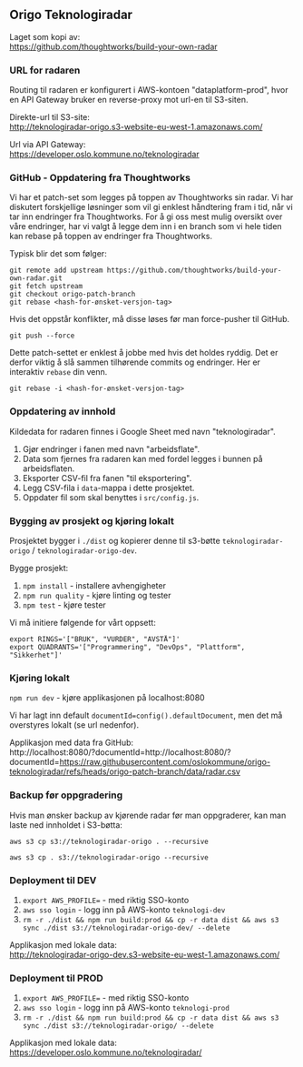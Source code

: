 ## Origo Teknologiradar

Laget som kopi av:\
https://github.com/thoughtworks/build-your-own-radar

### URL for radaren

Routing til radaren er konfigurert i AWS-kontoen "dataplatform-prod", hvor en API Gateway bruker en reverse-proxy mot
url-en til S3-siten.

Direkte-url til S3-site:\
http://teknologiradar-origo.s3-website-eu-west-1.amazonaws.com/

Url via API Gateway:\
https://developer.oslo.kommune.no/teknologiradar

### GitHub - Oppdatering fra Thoughtworks

Vi har et patch-set som legges på toppen av Thoughtworks sin radar. Vi har diskutert forskjellige løsninger som vil gi
enklest håndtering fram i tid, når vi tar inn endringer fra Thoughtworks. For å gi oss mest mulig oversikt over
våre endringer, har vi valgt å legge dem inn i en branch som vi hele tiden kan rebase på toppen av endringer
fra Thoughtworks.

Typisk blir det som følger:

    git remote add upstream https://github.com/thoughtworks/build-your-own-radar.git
    git fetch upstream
    git checkout origo-patch-branch
    git rebase <hash-for-ønsket-versjon-tag>

Hvis det oppstår konflikter, må disse løses før man force-pusher til GitHub.

    git push --force

Dette patch-settet er enklest å jobbe med hvis det holdes ryddig. Det er derfor viktig å slå sammen tilhørende
commits og endringer. Her er interaktiv `rebase` din venn.

    git rebase -i <hash-for-ønsket-versjon-tag>

### Oppdatering av innhold

Kildedata for radaren finnes i Google Sheet med navn "teknologiradar".

1. Gjør endringer i fanen med navn "arbeidsflate".
2. Data som fjernes fra radaren kan med fordel legges i bunnen på arbeidsflaten.
3. Eksporter CSV-fil fra fanen "til eksportering".
4. Legg CSV-fila i `data`-mappa i dette prosjektet.
5. Oppdater fil som skal benyttes i `src/config.js`.

### Bygging av prosjekt og kjøring lokalt

Prosjektet bygger i `./dist` og kopierer denne til s3-bøtte `teknologiradar-origo` / `teknologiradar-origo-dev`.

Bygge prosjekt:

1. `npm install` - installere avhengigheter
2. `npm run quality` - kjøre linting og tester
3. `npm test` - kjøre tester

Vi må initiere følgende for vårt oppsett:

    export RINGS='["BRUK", "VURDER", "AVSTÅ"]'
    export QUADRANTS='["Programmering", "DevOps", "Plattform", "Sikkerhet"]'

### Kjøring lokalt

`npm run dev` - kjøre applikasjonen på localhost:8080

Vi har lagt inn default `documentId=config().defaultDocument`, men det må overstyres lokalt (se url nedenfor).

Applikasjon med data fra GitHub:\
http://localhost:8080/?documentId=http://localhost:8080/?documentId=https://raw.githubusercontent.com/oslokommune/origo-teknologiradar/refs/heads/origo-patch-branch/data/radar.csv

### Backup før oppgradering

Hvis man ønsker backup av kjørende radar før man oppgraderer, kan man laste ned innholdet i S3-bøtta:

    aws s3 cp s3://teknologiradar-origo . --recursive

    aws s3 cp . s3://teknologiradar-origo --recursive

### Deployment til DEV

1. `export AWS_PROFILE=` - med riktig SSO-konto
2. `aws sso login` - logg inn på AWS-konto `teknologi-dev`
3. `rm -r ./dist && npm run build:prod && cp -r data dist && aws s3 sync ./dist s3://teknologiradar-origo-dev/ --delete`

Applikasjon med lokale data:\
http://teknologiradar-origo-dev.s3-website-eu-west-1.amazonaws.com/

### Deployment til PROD

1. `export AWS_PROFILE=` - med riktig SSO-konto
2. `aws sso login` - logg inn på AWS-konto `teknologi-prod`
3. `rm -r ./dist && npm run build:prod && cp -r data dist && aws s3 sync ./dist s3://teknologiradar-origo/ --delete`

Applikasjon med lokale data:\
https://developer.oslo.kommune.no/teknologiradar/
